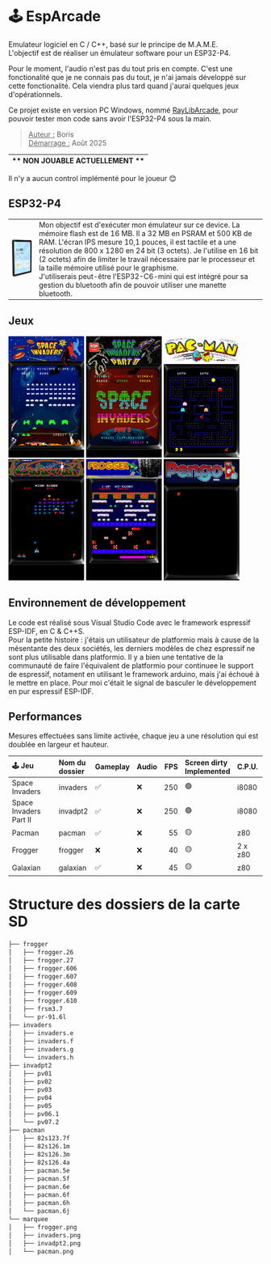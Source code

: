 
# 🕹️ EspArcade  
Emulateur logiciel en C / C++, basé sur le principe de M.A.M.E.  
L'objectif est de réaliser un émulateur software pour un ESP32-P4. 

Pour le moment, l'audio n'est pas du tout pris en compte. C'est une fonctionalité que je ne connais pas du tout, je n'ai jamais développé sur cette fonctionalité. Cela viendra plus tard quand j'aurai quelques jeux d'opérationnels.  

Ce projet existe en version PC Windows, nommé [RayLibArcade](https://github.com/BorisFR/RayLibArcade), pour pouvoir tester mon code sans avoir l'ESP32-P4 sous la main.  

> <ins>Auteur :</ins> Boris  
<ins>Démarrage :</ins> Août 2025  

| ** NON JOUABLE ACTUELLEMENT ** |
| :--: | 

Il n'y a aucun control implémenté pour le joueur 😊  

## ESP32-P4

|       |      |
| :---: | :--- |  
| ![ESP32-P4](roms/Esp32-P4.png) | Mon objectif est d'exécuter mon émulateur sur ce device. La mémoire flash est de 16 MB. Il a 32 MB en PSRAM et 500 KB de RAM. L'écran IPS mesure 10,1 pouces, il est tactile et a une résolution de 800 x 1280 en 24 bit (3 octets). Je l'utilise en 16 bit (2 octets) afin de limiter le travail nécessaire par le processeur et la taille mémoire utilisé pour le graphisme. <br> J'utiliserais peut-être l'ESP32-C6-mini qui est intégré pour sa gestion du bluetooth afin de pouvoir utiliser une manette bluetooth.  |

## Jeux  

<img src="sdcard/ss/invaders.png" alt="Space Invaders" width="150" /> <img src="sdcard/ss/invadpt2.png" alt="Space Invaders Part II" width="150" /> <img src="sdcard/ss/pacman.png" alt="Pacman" width="150" /> <img src="sdcard/ss/galaxian.png" alt="Galaxian" width="150" /> <img src="sdcard/ss/frogger.png" alt="Frogger" width="150" /> <img src="sdcard/ss/pengo.png" alt="Pengo" width="150" />  



## Environnement de développement  

Le code est réalisé sous Visual Studio Code avec le framework espressif ESP-IDF, en C & C++S.  
Pour la petite histoire : j'étais un utilisateur de platformio mais à cause de la mésentante des deux sociétés, les derniers modèles de chez espressif ne sont plus utilisable dans platformio. Il y a bien une tentative de la communauté de faire l'équivalent de platformio pour continuee le support de espressif, notament en utilisant le framework arduino, mais j'ai échoué à le mettre en place. Pour moi c'était le signal de basculer le développement en pur espressif ESP-IDF.    

## Performances  

Mesures effectuées sans limite activée, chaque jeu a une résolution qui est doublée en largeur et hauteur.  

| 🕹️ Jeu | Nom du<br>dossier | Gameplay | Audio | FPS | Screen dirty<br>Implemented | C.P.U. |
| :--- | :--- | :--- | :--- | ---: | :--- | :--- |
| Space Invaders | invaders | ✅ | ❌ | 250 | 🟢 | i8080 |
| Space Invaders Part II | invadpt2 | ✅ | ❌ | 250 | 🟢 | i8080 |
| Pacman | pacman | ✅ | ❌ | 55 | 🟡 | z80 |
| Frogger | frogger | ❌ | ❌ | 40 | 🟡 | 2 x z80 |
| Galaxian | galaxian | ✅ | ❌ | 45 | 🟡 | z80 |

# Structure des dossiers de la carte SD


```
├── frogger
│   ├── frogger.26
│   ├── frogger.27
│   ├── frogger.606
│   ├── frogger.607
│   ├── frogger.608
│   ├── frogger.609
│   ├── frogger.610
│   ├── frsm3.7
│   └── pr-91.6l
├── invaders
│   ├── invaders.e
│   ├── invaders.f
│   ├── invaders.g
│   └── invaders.h
├── invadpt2
│   ├── pv01
│   ├── pv02
│   ├── pv03
│   ├── pv04
│   ├── pv05
│   ├── pv06.1
│   └── pv07.2
├── pacman
│   ├── 82s123.7f
│   ├── 82s126.1m
│   ├── 82s126.3m
│   ├── 82s126.4a
│   ├── pacman.5e
│   ├── pacman.5f
│   ├── pacman.6e
│   ├── pacman.6f
│   ├── pacman.6h
│   └── pacman.6j
└── marquee
│   ├── frogger.png
│   ├── invaders.png
│   ├── invadpt2.png
│   └── pacman.png
```

